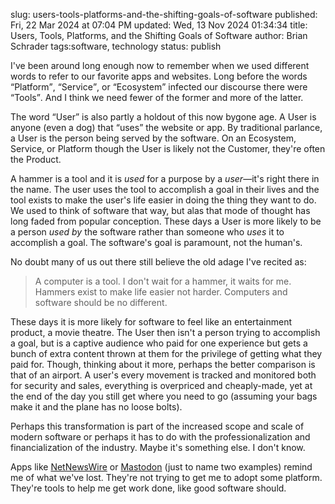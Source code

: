 slug: users-tools-platforms-and-the-shifting-goals-of-software
published: Fri, 22 Mar 2024 at 07:04 PM
updated: Wed, 13 Nov 2024 01:34:34 
title: Users, Tools, Platforms, and the Shifting Goals of Software
author: Brian Schrader
tags:software, technology
status: publish

I've been around long enough now to remember when we used different words to refer to our favorite apps and websites. Long before the words <q>Platform</q>, <q>Service</q>, or <q>Ecosystem</q> infected our discourse there were <q>Tools</q>. And I think we need fewer of the former and more of the latter.

The word <q>User</q> is also partly a holdout of this now bygone age. A User is anyone (even a dog) that <q>uses</q> the website or app. By traditional parlance, a User is the person being served by the software. On an Ecosystem, Service, or Platform though the User is likely not the Customer, they're often the Product.

A hammer is a tool and it is *used* for a purpose by a *user*&mdash;it's right there in the name. The user uses the tool to accomplish a goal in their lives and the tool exists to make the user's life easier in doing the thing they want to do. We used to think of software that way, but alas that mode of thought has long faded from popular conception. These days a User is more likely to be a person *used by* the software rather than someone who *uses* it to accomplish a goal. The software's goal is paramount, not the human's.

No doubt many of us out there still believe the old adage I've recited as:

> A computer is a tool. I don't wait for a hammer, it waits for me. Hammers exist to make life easier not harder. Computers and software should be no different.

These days it is more likely for software to feel like an entertainment product, a movie theatre. The User then isn't a person trying to accomplish a goal, but is a captive audience who paid for one experience but gets a bunch of extra content thrown at them for the privilege of getting what they paid for. Though, thinking about it more, perhaps the better comparison is that of an airport. A user's every movement is tracked and monitored both for security and sales, everything is overpriced and cheaply-made, yet at the end of the day you still  get where you need to go (assuming your bags make it and the plane has no loose bolts).

Perhaps this transformation is part of the increased scope and scale of modern software or perhaps it has to do with the professionalization and financialization of the industry. Maybe it's something else. I don't know.

Apps like [NetNewsWire][1] or [Mastodon][2] (just to name two examples) remind me of what we've lost. They're not trying to get me to adopt some platform. They're tools to help me get work done, like good software should.

[1]: https://netnewswire.com
[2]: https://mastodon.social/
